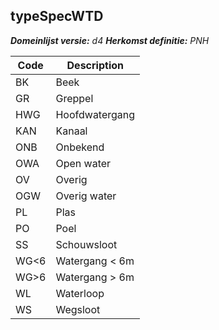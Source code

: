 ## typeSpecWTD

*__Domeinlijst versie:__ d4*
*__Herkomst definitie:__ PNH*

|__Code__ |__Description__	|
|	---	|	---	|
| BK | Beek |
| GR | Greppel |
| HWG | Hoofdwatergang |
| KAN | Kanaal  |
| ONB | Onbekend |
| OWA | Open water |
| OV | Overig |
| OGW | Overig water |
| PL | Plas |
| PO | Poel |
| SS | Schouwsloot |
| WG<6 | Watergang < 6m |
| WG>6 | Watergang > 6m |
| WL | Waterloop |
| WS | Wegsloot |

